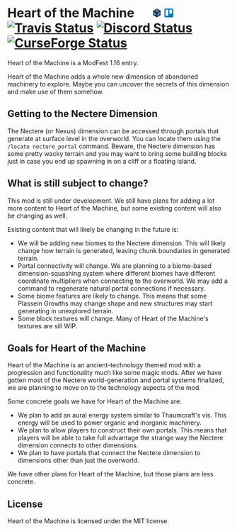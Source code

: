 # Heart of the Machine &emsp; [![Website Icon]][Website] [![Trello Icon]][Trello] [![Travis Status]][Travis] [![Discord Status]][Discord] [![CurseForge Status]][CurseForge]

[Website Icon]: https://github.com/Heart-of-the-Machine/Heart-of-the-Machine.github.io/blob/master/icons/Plassein-Machine-Casing-tbg-C4096-20x20.png
[Website]: https://heart-of-the-machine.github.io/
[Trello Icon]: https://github.com/Heart-of-the-Machine/Heart-of-the-Machine.github.io/blob/master/icons/trello-mark-blue-20px.png
[Trello]: https://trello.com/b/LM2DHkuS
[Travis Status]: https://img.shields.io/travis/Heart-of-the-Machine/heart-of-the-machine/master?logo=travis&style=flat-square
[Travis]: https://travis-ci.org/Heart-of-the-Machine/heart-of-the-machine
[Discord Status]: https://img.shields.io/discord/720635296131055697?logo=discord&logoColor=white&style=flat-square
[Discord]: https://discord.gg/hU4us4D
[CurseForge Status]: http://cf.way2muchnoise.eu/391897.svg?badge_style=flat
[CurseForge]: https://www.curseforge.com/minecraft/mc-mods/heart-of-the-machine

Heart of the Machine is a ModFest 1.16 entry.

Heart of the Machine adds a whole new dimension of abandoned machinery to explore. Maybe you can uncover the secrets of
this dimension and make use of them somehow.

## Getting to the Nectere Dimension
The Nectere (or Nexus) dimension can be accessed through portals that generate at surface level in the overworld. You
can locate them using the `/locate nectere_portal` command. Beware, the Nectere dimension has some pretty wacky terrain
and you may want to bring some building blocks just in case you end up spawning in on a cliff or a floating island.

## What is still subject to change?
This mod is still under development. We still have plans for adding a lot more content to Heart of the Machine, but some
existing content will also be changing as well.

Existing content that will likely be changing in the future is:
 * We will be adding new biomes to the Nectere dimension. This will likely change how terrain is generated, leaving
   chunk boundaries in generated terrain.
 * Portal connectivity will change. We are planning to a biome-based dimension-squashing system where different biomes
   have different coordinate multipliers when connecting to the overworld. We may add a command to regenerate natural
   portal connections if necessary.
 * Some biome features are likely to change. This means that some Plassein Growths may change shape and new structures
   may start generating in unexplored terrain.
 * Some block textures will change. Many of Heart of the Machine's textures are sill WIP.

## Goals for Heart of the Machine
Heart of the Machine is an ancient-technology themed mod with a progression and functionality much like some magic mods.
After we have gotten most of the Nectere world-generation and portal systems finalized, we are planning to move on to
the technology aspects of the mod.

Some concrete goals we have for Heart of the Machine are:
 * We plan to add an aural energy system similar to Thaumcraft's vis. This energy will be used to power organic and
   inorganic machinery.
 * We plan to allow players to construct their own portals. This means that players will be able to take full advantage
   the strange way the Nectere dimension connects to other dimensions.
 * We plan to have portals that connect the Nectere dimension to dimensions other than just the overworld.

We have other plans for Heart of the Machine, but those plans are less concrete.

## License
Heart of the Machine is licensed under the MIT license.
